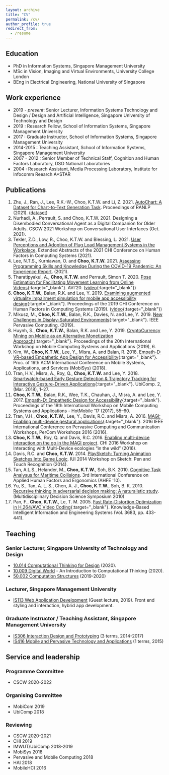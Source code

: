 ```yaml
---
layout: archive
title: "CV"
permalink: /cv/
author_profile: true
redirect_from:
  - /resume
---
```


## Education
- PhD in Information Systems, Singapore Management University
- MSc in Vision, Imaging and Virtual Environments, University College London
- BEng in Electrical Engineering, National University of Singapore

## Work experience
- 2019 - *present*: Senior Lecturer, Information Systems Technology and Design / Design and Artificial Intelligence, Singapore University of Technology and Design
- 2019          : Research Fellow, School of Information Systems, Singapore Management University
- 2017          : Graduate Instructor, School of Information Systems, Singapore Management University
- 2014-2015     : Teaching Assistant, School of Information Systems, Singapore Management University
- 2007 - 2012   : Senior Member of Technical Staff, Cognition and Human Factors Laboratory, DSO National Laboratories
- 2004          : Research Assistant, Media Processing Laboratory, Institute for Infocomm Reearch A\*STAR
  
<!--## Skills-->

## Publications
1. Zhu, J., Ran, J., Lee, R.K.-W., Choo, K.T.W. and Li, Z. 2021. [AutoChart: A Dataset for Chart-to-Text Generation Task](https://arxiv.org/abs/2108.06897). Proceedings of RANLP (2021). ([dataset](https://paperswithcode.com/dataset/autochart))
1. Nurhadi, A., Perrault, S. and Choo, K.T.W. 2021. Designing a Disembodied Conversational Agent as a Digital Companion for Older Adults. CSCW 2021 Workshop on Conversational User Interfaces (Oct. 2021).
1. Tekler, Z.D., Low, R., Choo, K.T.W. and Blessing, L. 2021. [User Perceptions and Adoption of Plug Load Management Systems in the Workplace](https://doi.org/10.1145/3411763.3451726). Extended Abstracts of the 2021 CHI Conference on Human Factors in Computing Systems (2021).
1. Lee, N.T.S., Kurniawan, O. and **Choo, K.T.W.** 2021. [Assessing Programming Skills and Knowledge During the COVID-19 Pandemic: An Experience Report](https://doi.org/10.1145/3430665.3456323). (2021).
1. Tharatipyakul, A., **Choo, K.T.W.** and Perrault, Simon T. 2020. [Pose Estimation for Facilitating Movement Learning from Online Videos](https://arxiv.org/pdf/2004.03209){:target="_blank"}. AVI’20. ([video](https://www.youtube.com/watch?v=hLKF-EJuH4g){:target="_blank"})
1. **Choo, K.T.W.**, Balan, R.K. and Lee, Y. 2019. [Examining augmented virtuality impairment simulation for mobile app accessibility design](https://doi.org/10.1145/3290605.3300605){:target="_blank"}. Proceedings of the 2019 CHI Conference on Human Factors in Computing Systems (2019). ([video](https://www.youtube.com/watch?v=oDKQiruCNsg){:target="_blank"})
1. Mikusz, M., **Choo, K.T.W.**, Balan, R.K., Davies, N. and Lee, Y. 2019. [New Challenges in Display-Saturated Environments](https://doi.org/10.1109/MPRV.2019.2906992){:target="_blank"}. IEEE Pervasive Computing. (2019).
1. Huynh, S., **Choo, K.T.W.**, Balan, R.K. and Lee, Y. 2019. [CryptoCurrency Mining on Mobile as an Alternative Monetization Approach](https://doi.org/10.1145/3301293.3302372){:target="_blank"}. Proceedings of the 20th International Workshop on Mobile Computing Systems and Applications (2019), 6.
1. Kim, W., **Choo, K.T.W.**, Lee, Y., Misra, A. and Balan, R. 2018. [Empath-D: VR-based Empathetic App Design for Accessibility](https://doi.org/10.1145/3210240.3211108){:target="_blank"}. Proc. of 16th ACM International Conference on Mobile Systems, Applications, and Services (MobiSys) (2018).
1. Tran, H.V., Misra, A., Roy, Q., **Choo, K.T.W.** and Lee, Y. 2018. [Smartwatch-based Early Gesture Detection & Trajectory Tracking for Interactive Gesture-Driven Applications](https://doi.org/10.1145/3191771){:target="_blank"}. UbiComp. 2, (Mar. 2018), 1–27. 
1. **Choo, K.T.W.**, Balan, R.K., Wee, T.K., Chauhan, J., Misra, A. and Lee, Y. 2017. [Empath-D: Empathetic Design for Accessibility](https://doi.org/10.1145/3032970.3032981){:target="_blank"}. Proceedings of the 18th International Workshop on Mobile Computing Systems and Applications - HotMobile ’17 (2017), 55–60. 
1. Tran, V.H., **Choo, K.T.W.**, Lee, Y., Davis, R.C. and Misra, A. 2016. [MAGI: Enabling multi-device gestural applications](https://doi.org/10.1109/PERCOMW.2016.7457168){:target="_blank"}. 2016 IEEE International Conference on Pervasive Computing and Communication Workshops, PerCom Workshops 2016 (2016). 
1. **Choo, K.T.W.**, Roy, Q. and Davis, R.C. 2016. [Enabling multi-device interaction on the go in the MAGI project](/files/choo2016.pdf). CHI 2016 Workshop on Interacting with Multi-Device ecologies “in the wild” (2016). 
1. Davis, R.C. and **Choo, K.T.W.** 2014. [PlaySketch: Turning Animation Sketches Into Game Logic](/files/davis&choo2014.pdf). IUI 2014 Workshop on Sketch: Pen and Touch Recognition (2014).
1. Tan, A.L.S., Helander, M., **Choo, K.T.W.**, Soh, B.K. 2010. [Cognitive Task Analysus for Maritime Collisions](/files/tan2010.pdf). 3rd International Conference on Applied Human Factors and Ergonomics (AHFE '10).
1. Yu, S., Tan, A. L. S., Chen, A. J., **Choo, K.T.W.**, Soh, B. K. 2010. [Recursive thinking in adversarial decision making: A naturalistic study](/files/soh2010.pdf). (Multidisciplinary Decision Science Symposium 2010)
1. Pan, F., **Choo, K.T.W.**, Le, T. M. 2005. [Fast Rate-Distortion Optimization in H.264/AVC Video Coding](http://link.springer.com/chapter/10.1007/11553939_62){:target="_blank"}. Knowledge-Based Intelligent Information and Engineering Systems (Vol. 3683, pp. 433-441).
  
  
## Teaching
### Senior Lecturer, Singapore University of Technology and Design
- [10.014 Computational Thinking for Design](/teaching/compthinking/) (2020).
- [10.009 Digital World](/teaching/digitalworld/) - An Introduction to Computational Thinking (2020).
- [50.002 Computation Structures](/teaching/compstruct/) (2019-2020)

### Lecturer, Singapore Management University
- [IS113 Web Application Development](/teaching/webappdev/) (Guest lecture, 2019). Front end styling and interaction, hybrid app development.

### Graduate Instructor / Teaching Assistant, Singapore Management University
- [IS306 Interaction Design and Prototyping](/teaching/interactiondesign/) (3 terms, 2014-2017)
- [IS416 Mobile and Pervasive Technology and Applications](/teaching/mobilepervasivetech/) (1 terms, 2015)
  

## Service and leadership
### Programme Committee
- CSCW 2020-2022

### Organising Committee
- MobiCom 2019
- UbiComp 2018

### Reviewing
- CSCW 2020-2021
- CHI 2019
- IMWUT/UbiComp 2018-2019
- MobiSys 2018
- Pervasive and Mobile Computing 2018
- HAI 2018
- MobileHCI 2016
